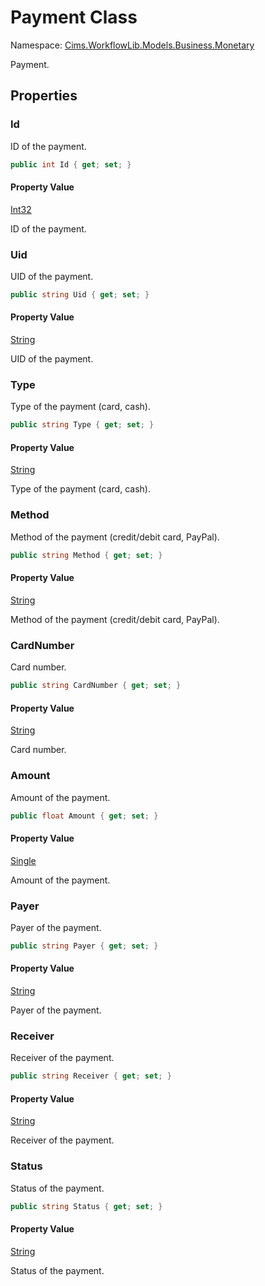 # Payment Class 

Namespace: [Cims.WorkflowLib.Models.Business.Monetary](Cims.WorkflowLib.Models.Business.Monetary.md)

Payment.

## Properties 

### Id

ID of the payment.

```C#
public int Id { get; set; }
```

#### Property Value

[Int32](https://learn.microsoft.com/en-us/dotnet/api/system.int32)

ID of the payment.

### Uid

UID of the payment.

```C#
public string Uid { get; set; }
```

#### Property Value

[String](https://learn.microsoft.com/en-us/dotnet/api/system.string)

UID of the payment.

### Type

Type of the payment (card, cash).

```C#
public string Type { get; set; }
```

#### Property Value

[String](https://learn.microsoft.com/en-us/dotnet/api/system.string)

Type of the payment (card, cash).

### Method

Method of the payment (credit/debit card, PayPal).

```C#
public string Method { get; set; }
```

#### Property Value

[String](https://learn.microsoft.com/en-us/dotnet/api/system.string)

Method of the payment (credit/debit card, PayPal).

### CardNumber

Card number.

```C#
public string CardNumber { get; set; }
```

#### Property Value

[String](https://learn.microsoft.com/en-us/dotnet/api/system.string)

Card number.

### Amount

Amount of the payment.

```C#
public float Amount { get; set; }
```

#### Property Value

[Single](https://learn.microsoft.com/en-us/dotnet/api/system.single)

Amount of the payment.

### Payer

Payer of the payment.

```C#
public string Payer { get; set; }
```

#### Property Value

[String](https://learn.microsoft.com/en-us/dotnet/api/system.string)

Payer of the payment.

### Receiver

Receiver of the payment.

```C#
public string Receiver { get; set; }
```

#### Property Value

[String](https://learn.microsoft.com/en-us/dotnet/api/system.string)

Receiver of the payment.

### Status

Status of the payment.

```C#
public string Status { get; set; }
```

#### Property Value

[String](https://learn.microsoft.com/en-us/dotnet/api/system.string)

Status of the payment.
